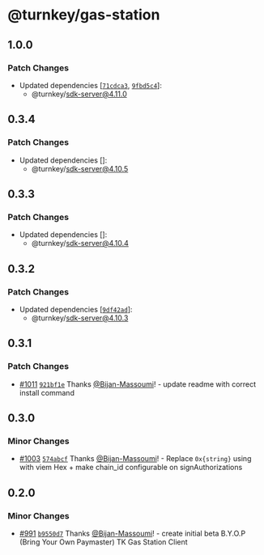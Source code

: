 # @turnkey/gas-station

## 1.0.0

### Patch Changes

- Updated dependencies [[`71cdca3`](https://github.com/tkhq/sdk/commit/71cdca3b97ba520dc5327410a1e82cf9ad85fb0e), [`9fbd5c4`](https://github.com/tkhq/sdk/commit/9fbd5c459782dc3721dd0935d0a4458babce258b)]:
  - @turnkey/sdk-server@4.11.0

## 0.3.4

### Patch Changes

- Updated dependencies []:
  - @turnkey/sdk-server@4.10.5

## 0.3.3

### Patch Changes

- Updated dependencies []:
  - @turnkey/sdk-server@4.10.4

## 0.3.2

### Patch Changes

- Updated dependencies [[`9df42ad`](https://github.com/tkhq/sdk/commit/9df42adc02c7ff77afba3b938536e79b57882ef1)]:
  - @turnkey/sdk-server@4.10.3

## 0.3.1

### Patch Changes

- [#1011](https://github.com/tkhq/sdk/pull/1011) [`921bf1e`](https://github.com/tkhq/sdk/commit/921bf1ed4fa276ade0872146b6659db881b92c99) Thanks [@Bijan-Massoumi](https://github.com/Bijan-Massoumi)! - update readme with correct install command

## 0.3.0

### Minor Changes

- [#1003](https://github.com/tkhq/sdk/pull/1003) [`574abcf`](https://github.com/tkhq/sdk/commit/574abcfba169603a64775f9db813faed0b4c915b) Thanks [@Bijan-Massoumi](https://github.com/Bijan-Massoumi)! - Replace `0x{string}` using with viem Hex + make chain_id configurable on signAuthorizations

## 0.2.0

### Minor Changes

- [#991](https://github.com/tkhq/sdk/pull/991) [`b9550d7`](https://github.com/tkhq/sdk/commit/b9550d79de22d3881b4abe64f2a6ca93b90593c4) Thanks [@Bijan-Massoumi](https://github.com/Bijan-Massoumi)! - create initial beta B.Y.O.P (Bring Your Own Paymaster) TK Gas Station Client
